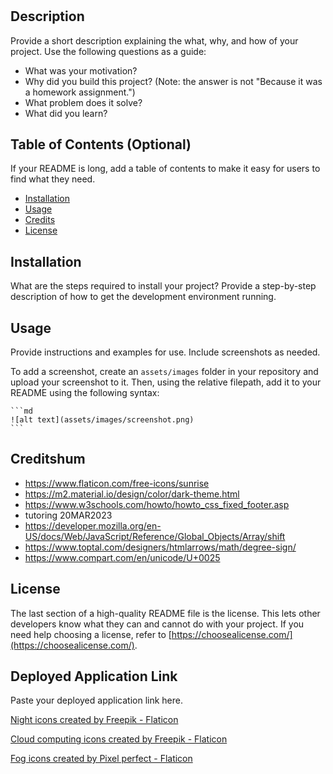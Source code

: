 # <Your-Project-Title>

## Description

Provide a short description explaining the what, why, and how of your project. Use the following questions as a guide:

- What was your motivation?
- Why did you build this project? (Note: the answer is not "Because it was a homework assignment.")
- What problem does it solve?
- What did you learn?

## Table of Contents (Optional)

If your README is long, add a table of contents to make it easy for users to find what they need.

- [Installation](#installation)
- [Usage](#usage)
- [Credits](#credits)
- [License](#license)

## Installation

What are the steps required to install your project? Provide a step-by-step description of how to get the development environment running.

## Usage

Provide instructions and examples for use. Include screenshots as needed.

To add a screenshot, create an `assets/images` folder in your repository and upload your screenshot to it. Then, using the relative filepath, add it to your README using the following syntax:

    ```md
    ![alt text](assets/images/screenshot.png)
    ```

## Creditshum
- https://www.flaticon.com/free-icons/sunrise
- https://m2.material.io/design/color/dark-theme.html
- https://www.w3schools.com/howto/howto_css_fixed_footer.asp
- tutoring 20MAR2023
- https://developer.mozilla.org/en-US/docs/Web/JavaScript/Reference/Global_Objects/Array/shift
- https://www.toptal.com/designers/htmlarrows/math/degree-sign/
- https://www.compart.com/en/unicode/U+0025

## License

The last section of a high-quality README file is the license. This lets other developers know what they can and cannot do with your project. If you need help choosing a license, refer to [https://choosealicense.com/](https://choosealicense.com/).

## Deployed Application Link

Paste your deployed application link here.

<a href="https://www.flaticon.com/free-icons/night" title="night icons">Night icons created by Freepik - Flaticon</a>

<a href="https://www.flaticon.com/free-icons/cloud-computing" title="cloud computing icons">Cloud computing icons created by Freepik - Flaticon</a>

<a href="https://www.flaticon.com/free-icons/fog" title="fog icons">Fog icons created by Pixel perfect - Flaticon</a>